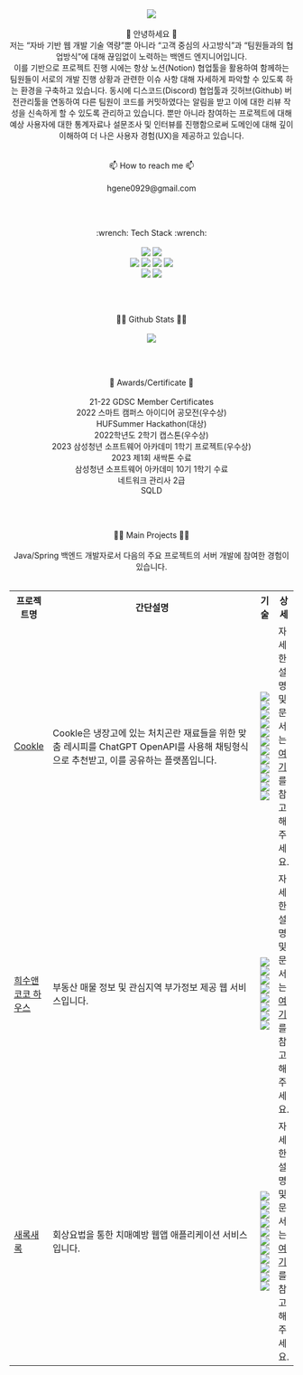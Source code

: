 <div align="center">
  <img src="https://capsule-render.vercel.app/api?type=Waving&color=auto&height=300&section=header&text=Hi!%20there&fontSize=90" />
</div>

</br>

<div align="center"> 👋 안녕하세요 👋</br>
저는 “자바 기반 웹 개발 기술 역량”뿐 아니라 “고객 중심의 사고방식”과 “팀원들과의 협업방식”에 대해 끊임없이 노력하는 백엔드 엔지니어입니다.</br>
이를 기반으로 프로젝트 진행 시에는 항상 노션(Notion) 협업툴을 활용하여 함께하는 팀원들이 서로의 개발 진행 상황과 관련한 이슈 사항 대해 자세하게 파악할 수 있도록 하는 환경을 구축하고 있습니다.
동시에 디스코드(Discord) 협업툴과 깃허브(Github) 버전관리툴을 연동하여 다른 팀원이 코드를 커밋하였다는 알림을 받고 이에 대한 리뷰 작성을 신속하게 할 수 있도록 관리하고 있습니다.
뿐만 아니라 참여하는 프로젝트에 대해 예상 사용자에 대한 통계자료나 설문조사 및 인터뷰를 진행함으로써 도메인에 대해 깊이 이해하여 더 나은 사용자 경험(UX)을 제공하고 있습니다.</br>
</div></br>

</br>

<div align="center"> 📫 How to reach me 📫 </div></br>

<div align="center">
  <span>hgene0929@gmail.com</span>
</div>

</br></br>

<div align="center"> :wrench: Tech Stack :wrench: </div></br>

<div align="center">
  <span><img src="https://img.shields.io/badge/Java-444444?style=for-the-badge&logo=Java&logoColor=orange"></span>
  <span><img src="https://img.shields.io/badge/Spring Framework-444444?style=for-the-badge&logo=Spring&logoColor=#6DB33F"></span></br>
  <span><img src="https://img.shields.io/badge/MySQL-444444?style=for-the-badge&logo=MySQL&logoColor=#4479A1"></span>
  <span><img src="https://img.shields.io/badge/MariaDB-444444?style=for-the-badge&logo=MariaDB&logoColor=#003545"></span>
  <span><img src="https://img.shields.io/badge/Redis-444444?style=for-the-badge&logo=redis&logoColor=#DC382D"></span>
  <span><img src="https://img.shields.io/badge/querydsl-444444?style=for-the-badge&logo=querydsl&logoColor=#6DB33F"></span></br>
  <span><img src="https://img.shields.io/badge/Amazon AWS-444444?style=for-the-badge&logo=amazonaws&logoColor=#232F3E"></span>
  <span><img src="https://img.shields.io/badge/Github Actions-444444?style=for-the-badge&logo=githubactions&logoColor=#2088FF"></span>
</div>

</br></br>

<div align="center"> 👷‍♂️ Github Stats 👷‍♂️ </div></br>

<div align="center">
  <img src="https://github-readme-stats.vercel.app/api?username=hgene0929&show_icons=true">
</div>

</br></br>

<div align="center"> 🥇 Awards/Certificate 🥇 </div></br>

<div align="center">
  <div> 21-22 GDSC Member Certificates</div>
  <div> 2022 스마트 캠퍼스 아이디어 공모전(우수상)</div>
  <div> HUFSummer Hackathon(대상)</div>
  <div> 2022학년도 2학기 캡스톤(우수상) </div>
  <div> 2023 삼성청년 소프트웨어 아카데미 1학기 프로젝트(우수상) </div>
  <div> 2023 제1회 새싹톤 수료 </div>
  <div> 삼성청년 소프트웨어 아카데미 10기 1학기 수료 </div>
  <div> 네트워크 관리사 2급 </div>
  <div> SQLD </div>
</div>

</br></br>

<div align="center"> 👷‍♂️ Main Projects 👷‍♂️ </div></br>

<div align="center">
  Java/Spring 백엔드 개발자로서 다음의 주요 프로젝트의 서버 개발에 참여한 경험이 있습니다.</br></br>
  <table>
    <tr>
        <th> 프로젝트명 </th>
        <th> 간단설명 </th>
        <th> 기술 </th>
        <th> 상세 </th>
    </tr>
    <tr>
        <td> <a href="https://github.com/askus-2023"> Cookle </a> </td>
      <td width="500px"> Cookle은 냉장고에 있는 처치곤란 재료들을 위한 맞춤 레시피를 ChatGPT OpenAPI를 사용해 채팅형식으로 추천받고, 이를 공유하는 플랫폼입니다.</td>
        <td>
        <img src="https://img.shields.io/badge/Java-444444?style=for-the-badge&logo=Java&logoColor=yellow">
        <img src="https://img.shields.io/badge/Spring Boot-444444?style=for-the-badge&logo=Spring Boot&logoColor=#6DB33F">
        <img src="https://img.shields.io/badge/Spring Data Jpa-444444?style=for-the-badge&logo=Spring&logoColor=#6DB33F">
        <img src="https://img.shields.io/badge/Spring Security-444444?style=for-the-badge&logo=Spring Security&logoColor=#6DB33F">
        <img src="https://img.shields.io/badge/querydsl-444444?style=for-the-badge&logo=querydsl&logoColor=#6DB33F">
        <img src="https://img.shields.io/badge/MySQL-444444?style=for-the-badge&logo=MySQL&logoColor=##4479A1">
        <img src="https://img.shields.io/badge/Amazon S3-444444?style=for-the-badge&logo=Amazon S3&logoColor=#569A31">
        <img src="https://img.shields.io/badge/Amazon EC2-444444?style=for-the-badge&logo=Amazon EC2&logoColor=#FF9900">
        <img src="https://img.shields.io/badge/Amazon CodeDeploy-444444?style=for-the-badge&logo=Amazon CodeDeploy&logoColor=##2088FF">
        <img src="https://img.shields.io/badge/GitHub Actions-444444?style=for-the-badge&logo=GitHub Actions&logoColor=##2088FF">
        <img src="https://img.shields.io/badge/Redis-444444?style=for-the-badge&logo=redis&logoColor=##2088FF">
        <img src="https://img.shields.io/badge/openai-444444?style=for-the-badge&logo=openai&logoColor=#412991">
        </td>
        <td>
          자세한 설명 및 문서는 <a href="https://github.com/askus-2023"> 여기 </a>를 참고해주세요.</br>
        </td>
    </tr>   
    <tr>
        <td> <a href="https://github.com/avalon-202n"> 희수앤코코 하우스 </a> </td>
      <td width="500px">부동산 매물 정보 및 관심지역 부가정보 제공 웹 서비스입니다.</td>
        <td>
        <img src="https://img.shields.io/badge/Java-444444?style=for-the-badge&logo=Java&logoColor=yellow">
        <img src="https://img.shields.io/badge/Spring Boot-444444?style=for-the-badge&logo=Spring Boot&logoColor=#6DB33F">
        <img src="https://img.shields.io/badge/Spring Data Jpa-444444?style=for-the-badge&logo=Spring&logoColor=#6DB33F">
        <img src="https://img.shields.io/badge/Spring Security-444444?style=for-the-badge&logo=Spring Security&logoColor=#6DB33F">
        <img src="https://img.shields.io/badge/DB2-444444?style=for-the-badge&logo=MYSQL&logoColor=##4479A1">
        <img src="https://img.shields.io/badge/Javascript-444444?style=for-the-badge&logo=Javascript&logoColor=##2088FF">
        <img src="https://img.shields.io/badge/Vue.js-444444?style=for-the-badge&logo=Vue.js&logoColor=##2088FF">
        <img src="https://img.shields.io/badge/Redis-444444?style=for-the-badge&logo=redis&logoColor=##2088FF">
        </td>
        <td>
          자세한 설명 및 문서는 <a href="https://github.com/hgene0929/heesu_and_coco_house"> 여기 </a>를 참고해주세요.</br>
        </td>
    </tr>
    <tr>
        <td> <a href="https://github.com/pika-2023"> 새록새록 </a> </td>
      <td width="500px">회상요법을 통한 치매예방 웹앱 애플리케이션 서비스입니다.</td>
        <td>
        <img src="https://img.shields.io/badge/Java-444444?style=for-the-badge&logo=Java&logoColor=yellow">
        <img src="https://img.shields.io/badge/Spring Boot-444444?style=for-the-badge&logo=Spring Boot&logoColor=#6DB33F">
        <img src="https://img.shields.io/badge/Spring Data Jpa-444444?style=for-the-badge&logo=Spring&logoColor=#6DB33F">
        <img src="https://img.shields.io/badge/Spring Security-444444?style=for-the-badge&logo=Spring Security&logoColor=#6DB33F">
        <img src="https://img.shields.io/badge/MySQL-444444?style=for-the-badge&logo=MySQL&logoColor=##4479A1">
        <img src="https://img.shields.io/badge/Amazon S3-444444?style=for-the-badge&logo=Amazon S3&logoColor=#569A31">
        <img src="https://img.shields.io/badge/Amazon EC2-444444?style=for-the-badge&logo=Amazon EC2&logoColor=#FF9900">
        <img src="https://img.shields.io/badge/Amazon CodeDeploy-444444?style=for-the-badge&logo=Amazon CodeDeploy&logoColor=##2088FF">
        <img src="https://img.shields.io/badge/GitHub Actions-444444?style=for-the-badge&logo=GitHub Actions&logoColor=##2088FF">
        <img src="https://img.shields.io/badge/Redis-444444?style=for-the-badge&logo=redis&logoColor=##2088FF">
        <img src="https://img.shields.io/badge/openai-444444?style=for-the-badge&logo=openai&logoColor=#412991">
        </td>
        <td>
          자세한 설명 및 문서는 <a href="https://github.com/pika-2023"> 여기 </a>를 참고해주세요.</br>
        </td>
    </tr>
</table>

</div>

<!--
**hgene0929/hgene0929** is a ✨ _special_ ✨ repository because its `README.md` (this file) appears on your GitHub profile.

Here are some ideas to get you started:

- 🔭 I’m currently working on ...
- 🌱 I’m currently learning ...
- 👯 I’m looking to collaborate on ...
- 🤔 I’m looking for help with ...
- 💬 Ask me about ...
- 📫 How to reach me: ...
- 😄 Pronouns: ...
- ⚡ Fun fact: ...
-->
